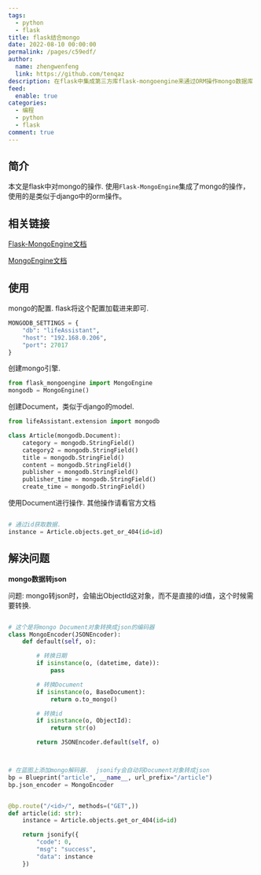 ```yaml
---
tags: 
  - python
  - flask
title: flask结合mongo
date: 2022-08-10 00:00:00
permalink: /pages/c59edf/
author: 
  name: zhengwenfeng
  link: https://github.com/tenqaz
description: 在flask中集成第三方库flask-mongoengine来通过ORM操作mongo数据库
feed: 
  enable: true
categories: 
  - 编程
  - python
  - flask
comment: true
---
```


## 简介

本文是flask中对mongo的操作. 使用`Flask-MongoEngine`集成了mongo的操作，使用的是类似于django中的orm操作。

## 相关链接

[Flask-MongoEngine文档](https://flask-mongoengine.readthedocs.io/en/latest/)

[MongoEngine文档](http://docs.mongoengine.org/apireference.html)

## 使用

mongo的配置. flask将这个配置加载进来即可.

```python
MONGODB_SETTINGS = {
    "db": "lifeAssistant",
    "host": "192.168.0.206",
    "port": 27017
}
```

创建mongo引擎.

```python
from flask_mongoengine import MongoEngine
mongodb = MongoEngine()
```

创建Document，类似于django的model.

```python
from lifeAssistant.extension import mongodb

class Article(mongodb.Document):
    category = mongodb.StringField()
    category2 = mongodb.StringField()
    title = mongodb.StringField()
    content = mongodb.StringField()
    publisher = mongodb.StringField()
    publisher_time = mongodb.StringField()
    create_time = mongodb.StringField()
```

使用Document进行操作. 其他操作请看官方文档

```python

# 通过id获取数据.  
instance = Article.objects.get_or_404(id=id)
```

## 解決问题

**mongo数据转json**

问题: mongo转json时，会输出ObjectId这对象，而不是直接的id值，这个时候需要转换.

```python

# 这个是将mongo Document对象转换成json的编码器
class MongoEncoder(JSONEncoder):
    def default(self, o):

        # 转换日期
        if isinstance(o, (datetime, date)):
            pass

        # 转换Document
        if isinstance(o, BaseDocument):
            return o.to_mongo()

        # 转换id
        if isinstance(o, ObjectId):
            return str(o)

        return JSONEncoder.default(self, o)



# 在蓝图上添加mongo解码器.  jsonify会自动将Document对象转成json
bp = Blueprint("article", __name__, url_prefix="/article")
bp.json_encoder = MongoEncoder


@bp.route("/<id>/", methods=("GET",))
def article(id: str):
    instance = Article.objects.get_or_404(id=id)

    return jsonify({
        "code": 0,
        "msg": "success",
        "data": instance
    })
```
